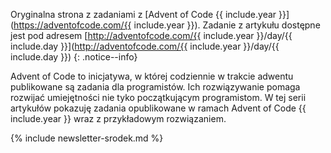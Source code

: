 Oryginalna strona z zadaniami z [Advent of Code {{ include.year }}](https://adventofcode.com/{{ include.year }}). Zadanie z artykułu dostępne jest pod adresem [http://adventofcode.com/{{ include.year }}/day/{{ include.day }}](http://adventofcode.com/{{ include.year }}/day/{{ include.day }})
{: .notice--info}

Advent of Code to inicjatywa, w której codziennie w trakcie adwentu publikowane są zadania dla programistów. Ich rozwiązywanie pomaga rozwijać umiejętności nie tyko początkującym programistom. W tej serii artykułów pokazuję zadania opublikowane w ramach Advent of Code {{ include.year }} wraz z przykładowym rozwiązaniem.

{% include newsletter-srodek.md %}
